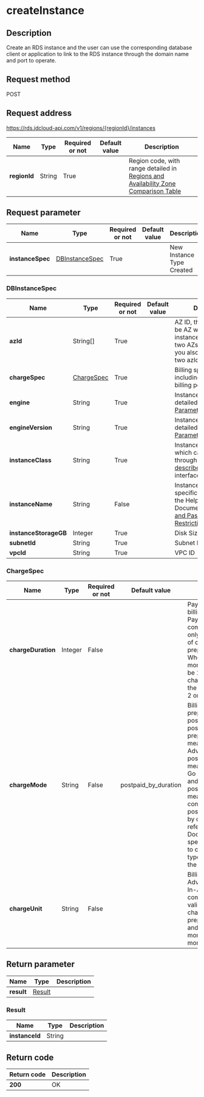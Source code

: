 # createInstance


## Description
Create an RDS instance and the user can use the corresponding database client or application to link to the RDS instance through the domain name and port to operate.

## Request method
POST

## Request address
https://rds.jdcloud-api.com/v1/regions/{regionId}/instances

|Name|Type|Required or not|Default value|Description|
|---|---|---|---|---|
|**regionId**|String|True||Region code, with range detailed in [Regions and Availability Zone Comparison Table](../Enum-Definitions/Regions-AZ.md)|

## Request parameter
|Name|Type|Required or not|Default value|Description|
|---|---|---|---|---|
|**instanceSpec**|[DBInstanceSpec](##DBInstanceSpec)|True||New Instance Type Created|

### <a name="DBInstanceSpec">DBInstanceSpec</a>
|Name|Type|Required or not|Default value|Description|
|---|---|---|---|---|
|**azId**|String[]|True||AZ ID, the first ID must be AZ where the primary instance is located. If the two AZs are the same, you also need to enter two azIds.|
|**chargeSpec**|[ChargeSpec](##ChargeSpec)|True||Billing specification, including billing type, billing period, etc.|
|**engine**|String|True||Instance engine type, detailed in [Enumeration Parameter Definition](../Enum-Definitions/Enum-Definitions.md)|
|**engineVersion**|String|True||Instance engine version, detailed in [Enumeration Parameter Definition](../Enum-Definitions/Enum-Definitions.md)|
|**instanceClass**|String|True||Instance type code, which can be obtained through [describeInstanceClasses](../instance/describeInstanceClasses.md) interface|
|**instanceName**|String|False||Instance name with specific rules detailed in the Help Center Documentation: [Name and Password Restrictions](../../../documentation/Cloud-Database-and-Cache/RDS/Introduction/Restrictions/SQLServer-Restrictions.md)|
|**instanceStorageGB**|Integer|True||Disk Size, in GB|
|**subnetId**|String|True||Subnet ID|
|**vpcId**|String|True||VPC ID|
### <a name="ChargeSpec">ChargeSpec</a>
|Name|Type|Required or not|Default value|Description|
|---|---|---|---|---|
|**chargeDuration**|Integer|False||Pay-In-Advance billing duration, the Pay-In-Advance is compulsory and valid only when the value of chargeMode is prepaid_by_duration. When chargeUnit is month, the value shall be 1~9; when chargeUnit is year, the value shall be 1, 2 or 3|
|**chargeMode**|String|False|postpaid_by_duration|Billing model value is prepaid_by_duration, postpaid_by_usage or postpaid_by_duration; prepaid_by_duration means Pay-In-Advance, postpaid_by_usage means Pay-As-You-Go By Consumption and postpaid_by_duration means pay by configuration; is postpaid_by_duration by default. Please refer to the Help Documentation of specific product line to confirm the billing type supported by the production line|
|**chargeUnit**|String|False||Billing unit of Pay-In-Advance, the Pay-In-Advance is compulsory, and valid only when chargeMode is prepaid_by_duration, and the value is month or year and month by default|

## Return parameter
|Name|Type|Description|
|---|---|---|
|**result**|[Result](##Result)||


### <a name="Result">Result</a>
|Name|Type|Description|
|---|---|---|
|**instanceId**|String||

## Return code
|Return code|Description|
|---|---|
|**200**|OK|
